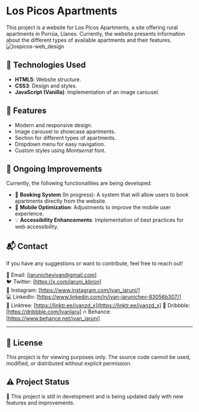 # Los Picos Apartments

This project is a website for Los Picos Apartments, a site offering rural apartments in Porrúa, Llanes. Currently, the website presents information about the different types of available apartments and their features.
![lospicos-web_design](https://github.com/user-attachments/assets/bb6dbe86-6db7-43a1-8f81-0532112290ca)

## 🚀 Technologies Used

- **HTML5**: Website structure.
- **CSS3**: Design and styles.
- **JavaScript (Vanilla)**: Implementation of an image carousel.

## 📌 Features

- Modern and responsive design.
- Image carousel to showcase apartments.
- Section for different types of apartments.
- Dropdown menu for easy navigation.
- Custom styles using *Montserrat* font.

## 🔧 Ongoing Improvements

Currently, the following functionalities are being developed:

- 🏡 **Booking System** (In progress): A system that will allow users to book apartments directly from the website.
- 📱 **Mobile Optimization**: Adjustments to improve the mobile user experience.
- 💡 **Accessibility Enhancements**: Implementation of best practices for web accessibility.

## 📬 Contact

If you have any suggestions or want to contribute, feel free to reach out!

📧 Email: [iarunichevivan@gmail.com]  
🐦 Twitter: [https://x.com/iaruni_kbron]  
📸 Instagram: [https://www.instagram.com/ivan_iaruni/]  
💻 LinkedIn: [https://www.linkedin.com/in/ivan-iarunichev-83056b307/]  
🔗 Linktree: [https://linktr.ee/ivanzd_x](https://linktr.ee/ivanzd_x]
📝 Dribbble: [https://dribbble.com/IvanIaru]
🔥 Behance: [https://www.behance.net/ivan_iaruni]

---

## 📜 License

This project is for viewing purposes only. The source code cannot be used, modified, or distributed without explicit permission.

## ⚠️ Project Status

🚧 This project is still in development and is being updated daily with new features and improvements.
